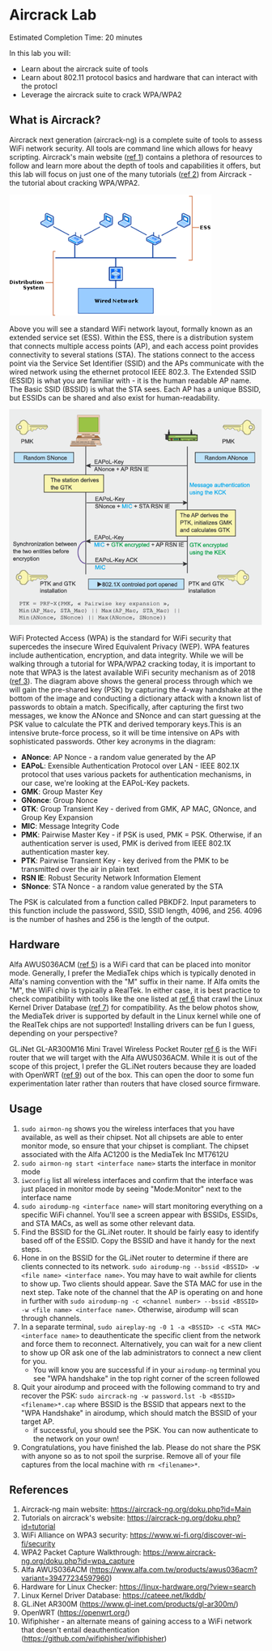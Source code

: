 # Aircrack Lab

Estimated Completion Time: 20 minutes

In this lab you will:
- Learn about the aircrack suite of tools
- Learn about 802.11 protocol basics and hardware that can interact with the protocl
- Leverage the aircrack suite to crack WPA/WPA2

## What is Aircrack?

Aircrack next generation (aircrack-ng) is a complete suite of tools to assess WiFi network security. All tools are command line which allows for heavy scripting. Aircrack's main website ([ref 1](#references)) contains a plethora of resources to follow and learn more about the depth of tools and capabilities it offers, but this lab will focus on just one of the many tutorials ([ref 2](#references)) from Aircrack - the tutorial about cracking WPA/WPA2. 

<img src="images/wifi_network.png" alt="wifi_network" width=400px> </img>

Above you will see a standard WiFi network layout, formally known as an extended service set (ESS). Within the ESS, there is a distribution system that connects multiple access points (AP), and each access point provides connectivity to several stations (STA). The stations connect to the access point via the Service Set Identifier (SSID) and the APs communicate with the wired network using the ethernet protocol IEEE 802.3. The Extended SSID (ESSID) is what you are familiar with - it is the human readable AP name. The Basic SSID (BSSID) is what the STA sees. Each AP has a unique BSSID, but ESSIDs can be shared and also exist for human-readability.

<img src="images/wpa2.png" alt="wpa2" width=500px> </img>

WiFi Protected Access (WPA) is the standard for WiFi security that supercedes the insecure Wired Equivalent Privacy (WEP). WPA features include authentication, encryption, and data integrity. While we will be walking through a tutorial for WPA/WPA2 cracking today, it is important to note that WPA3 is the latest available WiFi security mechanism as of 2018 ([ref 3](#references)). The diagram above shows the general process through which we will gain the pre-shared key (PSK) by capturing the 4-way handshake at the bottom of the image and conducting a dictionary attack with a known list of passwords to obtain a match. Specifically, after capturing the first two messages, we know the ANonce and SNonce and can start guessing at the PSK value to calculate the PTK and derived temporary keys.This is an intensive brute-force process, so it will be time intensive on APs with sophisticated passwords. Other key acronyms in the diagram:
- **ANonce**: AP Nonce - a random value generated by the AP
- **EAPoL**: Exensible Authentication Protocol over LAN - IEEE 802.1X protocol that uses various packets for authentication mechanisms, in our case, we're looking at the EAPoL-Key packets.
- **GMK**: Group Master Key
- **GNonce**: Group Nonce
- **GTK**: Group Transient Key - derived from GMK, AP MAC, GNonce, and Group Key Expansion
- **MIC**: Message Integrity Code
- **PMK**: Pairwise Master Key - if PSK is used, PMK = PSK. Otherwise, if an authentication server is used, PMK is derived from IEEE 802.1X authentication master key.
- **PTK**: Pairwise Transient Key - key derived from the PMK to be transmitted over the air in plain text
- **RSN IE**: Robust Security Network Information Element 
- **SNonce**: STA Nonce - a random value generated by the STA

The PSK is calculated from a function called PBKDF2. Input parameters to this function include the password, SSID, SSID length, 4096, and 256. 4096 is the number of hashes and 256 is the length of the output.

## Hardware

Alfa AWUS036ACM ([ref 5](#references)) is a WiFi card that can be placed into monitor mode. Generally, I prefer the MediaTek chips which is typically denoted in Alfa's naming convention with the "M" suffix in their name. If Alfa omits the "M", the WiFi chip is typically a RealTek. In either case, it is best practice to check compatibility with tools like the one listed at [ref 6](#references) that crawl the Linux Kernel Driver Database ([ref 7](#references)) for compatibility. As the below photos show, the MediaTek driver is supported by default in the Linux kernel while one of the RealTek chips are not supported! Installing drivers can be fun I guess, depending on your perspective?

GL.iNet GL-AR300M16 Mini Travel Wireless Pocket Router [ref 6](#references) is the WiFi router that we will target with the Alfa AWUS036ACM. While it is out of the scope of this project, I prefer the GL.iNet routers because they are loaded with OpenWRT ([ref 9](#references)) out of the box. This can open the door to some fun experimentation later rather than routers that have closed source firmware.

## Usage

1. `sudo airmon-ng` shows you the wireless interfaces that you have available, as well as their chipset. Not all chipsets are able to enter monitor mode, so ensure that your chipset is compliant. The chipset associated with the Alfa AC1200 is the MediaTek Inc MT7612U 
2. `sudo airmon-ng start <interface name>` starts the interface in monitor mode
3. `iwconfig` list all wireless interfaces and confirm that the interface was just placed in monitor mode by seeing "Mode:Monitor" next to the interface name
4. `sudo airodump-ng <interface name>` will start monitoring everything on a specific WiFi channel. You'll see a screen appear with BSSIDs, ESSIDs, and STA MACs, as well as some other relevant data. 
5. Find the BSSID for the GL.iNet router. It should be fairly easy to identify based off of the ESSID. Copy the BSSID and have it handy for the next steps.
6. Hone in on the BSSID for the GL.iNet router to determine if there are clients connected to its network. `sudo airodump-ng --bssid <BSSID> -w <file name> <interface name>`. You may have to wait awhile for clients to show up. Two clients should appear. Save the STA MAC for use in the next step. Take note of the channel that the AP is operating on and hone in further with `sudo airodump-ng -c <channel number> --bssid <BSSID> -w <file name> <interface name>`. Otherwise, airodump will scan through channels.
7. In a separate terminal, `sudo aireplay-ng -0 1 -a <BSSID> -c <STA MAC> <interface name>` to deauthenticate the specific client from the network and force them to reconnect. Alternatively, you can wait for a new client to show up OR ask one of the lab administrators to connect a new client for you.
    - You will know you are successful if in your `airodump-ng` terminal you see "WPA handshake" in the top right corner of the screen followed 
8. Quit your airodump and proceed with the following command to try and recover the PSK: `sudo aircrack-ng -w password.lst -b <BSSID> <filename>*.cap` where BSSID is the BSSID that appears next to the "WPA Handshake" in airodump, which should match the BSSID of your target AP.
    - if successful, you should see the PSK. You can now authenticate to the network on your own!
9. Congratulations, you have finished the lab. Please do not share the PSK with anyone so as to not spoil the surprise. Remove all of your file captures from the local machine with `rm <filename>*`.

## References
1. Aircrack-ng main website: https://aircrack-ng.org/doku.php?id=Main
2. Tutorials on aircrack's website: https://aircrack-ng.org/doku.php?id=tutorial
3. WiFi Alliance on WPA3 security: https://www.wi-fi.org/discover-wi-fi/security
4. WPA2 Packet Capture Walkthrough: https://www.aircrack-ng.org/doku.php?id=wpa_capture
5. Alfa AWUS036ACM (https://www.alfa.com.tw/products/awus036acm?variant=39477234597960)
6. Hardware for Linux Checker: https://linux-hardware.org/?view=search
7. Linux Kernel Driver Database: https://cateee.net/lkddb/
8. GL.iNet AR300M (https://www.gl-inet.com/products/gl-ar300m/)
9. OpenWRT (https://openwrt.org/)
10. Wifiphisher - an alternate means of gaining access to a WiFi network that doesn't entail deauthentication (https://github.com/wifiphisher/wifiphisher)